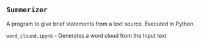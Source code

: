 ## `Summerizer`

A program to give brief statements from a text source. Executed in Python.

`word_clound.ipynb` - Generates a word cloud from the Input text
 
  
 
